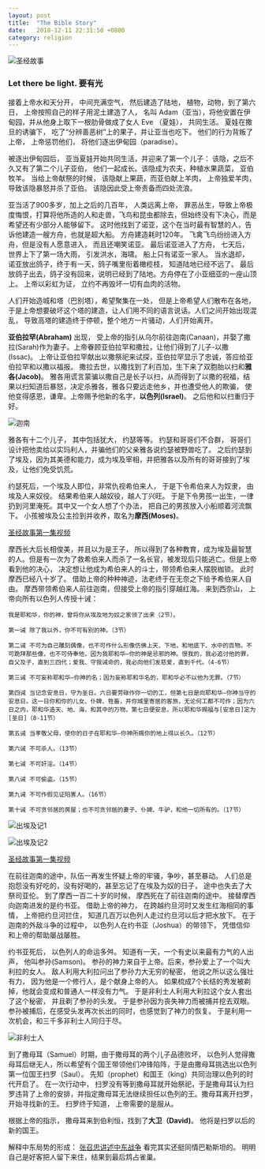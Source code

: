 ```yaml
---
layout: post
title:  "The Bible Story"
date:   2018-12-11 22:31:50 +0800
category: religion
---
```

![圣经故事](https://timgsa.baidu.com/timg?image&quality=80&size=b9999_10000&sec=1544548878570&di=d8b11214838ac8c4b2f9c8691bb64ac1&imgtype=0&src=http%3A%2F%2Fwww.kfzimg.com%2FG06%2FM00%2FE6%2F50%2Fp4YBAFta31-AOkUZAADNED8pQn0413_b.jpg)

### Let there be light. 要有光

接着上帝水和天分开， 中间充满空气， 然后建造了陆地， 植物，动物，到了第六日， 上帝按照自己的样子用泥土建造了人， 名叫 Adam（亚当），将他安置在伊甸园，并从他身上取下一根肋骨做成了女人 Eve （夏娃）， 共同生活。 夏娃在撒旦的诱骗下， 吃了“分辨善恶树”上的果子，并让亚当也吃下。 他们的行为背叛了上帝， 上帝惩罚他们， 将他们逐出伊甸园（paradise）。 

被逐出伊甸园后， 亚当夏娃开始共同生活，并迎来了第一个儿子： 该隐，之后不久又有了第二个儿子亚伯， 他们一起成长。该隐成为农夫，种植水果蔬菜， 亚伯牧羊。 当给上帝献祭的时候， 该隐献上果蔬，而亚伯献上羊肉， 上帝独爱羊肉， 导致该隐暴怒并杀了亚伯。 该隐因此受上帝责备而四处流浪。 

亚当活了900多岁，加上之后的几百年， 人类远离上帝， 罪恶丛生，导致上帝极度悔恨，打算将他所造的人和走兽，飞鸟和昆虫都除去，但始终没有下决心，而是希望还有少部分人能够留下。 这时他找到了诺亚，这个在当时最有智慧的人，告诉他建造一艘方舟，也就是超大船。 方舟建造耗时120年。 飞禽飞鸟纷纷进入方舟，但是没有人愿意进入， 而且还嘲笑诺亚。 最后诺亚进入了方舟， 七天后， 世界上下了第一场大雨， 引发洪水，海啸。 船上只有诺亚一家人。 当水退却， 诺亚放出鸽子，终于有一天，鸽子嘴里衔着橄榄枝， 知道陆地已经不远了。 最后放鸽子出去，鸽子没有回来，说明已经到了陆地。方舟停在了小亚细亚的一座山顶上。 上帝以彩虹为证， 立约不再毁坏一切有血肉的活物。 

人们开始造城和塔（巴别塔），希望聚集在一处， 但是上帝希望人们散布在各地， 于是上帝想要破坏这个塔的建造，让人们用不同的语言说话。人们之间开始出现混乱， 导致高塔的建造终于停顿，整个地方一片骚动，人们开始离开。 

**亚伯拉罕(Abraham)** 出现， 受上帝的指引从乌尔前往迦南(Canaan)，并娶了撒拉(Sarah)作为妻子。上帝眷顾亚伯拉罕和撒拉，让他们得到了儿子-以撒(Issac)。 上帝让亚伯拉罕献出以撒祭祀来试探，亚伯拉罕显示了忠诚，答应给亚伯拉罕和以撒以福报。 撒拉去世，以撒找到了利百加，生下来了双胞胎以扫和**雅各(Jacob)**。 雅各用谎言蒙骗以撒自己是长子以扫，从而得到了以撒的祝福，结果以扫知道后暴怒，决定杀雅各，雅各只要远走他乡，并也遭受他人的欺骗， 使他变得感恩，谦卑。上帝赐予他新的名字，**以色列(Israel)**。 之后他和以扫重归于好。

![迦南](https://gss0.bdstatic.com/94o3dSag_xI4khGkpoWK1HF6hhy/baike/c0%3Dbaike150%2C5%2C5%2C150%2C50/sign=00809a21ad4bd11310c0bf603bc6cf6a/2f738bd4b31c8701699eccb4277f9e2f0708ffbc.jpg)



雅各有十二个儿子， 其中包括犹大， 约瑟等等。 约瑟和哥哥们不合群， 哥哥们设计把他卖给以实玛利人，并骗他们的父亲雅各说约瑟被野兽吃了。 之后约瑟到了埃及，因为其美德和能力，成为埃及宰相，并把雅各以及所有的哥哥接到了埃及，让他们免受饥荒。 

约瑟死后，一个埃及人即位，非常仇视希伯来人， 于是下令希伯来人为奴隶， 由埃及人来奴役。 结果希伯来人越奴役，越人丁兴旺。 于是下令男孩一出生，一律扔到河里淹死。其中又一个女人想了个办法， 把自己的男孩放入小船顺着河流飘下。 小孩被埃及公主捡到并收养，取名为**摩西(Moses)**。

[圣经故事第一集视频](https://www.fuyin.tv/html/2395/35682.html)

摩西长大后长相俊美，并且以为是王子， 所以得到了各种教育，成为埃及最智慧的人。但是有一次为了救希伯来人而杀了一名长官，被发现后只能逃亡。但是上帝看到他的决心， 决定想让他成为希伯来人的斗士，带领希伯来人摆脱枷锁。 此时摩西已经八十岁了。 借助上帝的种种神迹，法老终于在无奈之下给予希伯来人自由。 摩西带领希伯来人前往迦南，但接受上帝的指引穿越红海。 来到西奈山， 上帝向所有以色列人传授十诫：
```
我是耶和华，你的神，曾将你从埃及地为奴之家领了出来（2节）。

第一诫 除了我以外，你不可有别的神。（3节）

第二诫 不可为自己雕刻偶像，也不可作什么形像仿佛上天、下地，和地底下、水中的百物。不可跪拜那些像，也不可侍奉他，因为我耶和华—你的神是忌邪的神。恨我的，我必追讨他的罪，自父及子，直到三四代；爱我、守我诫命的，我必向他们发慈爱，直到千代。（4-6节）

第三诫 不可妄称耶和华—你神的名；因为妄称耶和华名的，耶和华必不以他为无罪。（7节）

第四诫 当记念安息日，守为圣日。六日要劳碌作你一切的工，但第七日是向耶和华—你神当守的安息日。这一日你和你的儿女、仆婢、牲畜，并你城里寄居的客旅，无论何工都不可作；因为六日之内，耶和华造天、地、海，和其中的万物，第七日便安息，所以耶和华赐福与[安息日]定为[圣日]（8-11节）

第五诫 当孝敬父母，使你的日子在耶和华—你神所赐你的地上得以长久。（12节）

第六诫 不可杀人。（13节）

第七诫 不可奸淫。（14节）

第八诫 不可偷盗。（15节）

第九诫 不可作假见证陷害人。（16节）

第十诫 不可贪邻居的房屋；也不可贪邻居的妻子、仆婢、牛驴，和他一切所有的。（17节）

```


![出埃及记1](http://s1.sinaimg.cn/middle/7d11454bta4592b56d630&690)

![出埃及记2](http://e.share.photo.xuite.net/cat51332002/1ef3178/10379748/477607828_m.jpg)


[圣经故事第一集视频](https://www.fuyin.tv/html/2395/35683.html)

在前往迦南的途中，队伍一再发生怀疑上帝的牢骚，争吵，甚至暴动。 人们总是抱怨没有好吃的，没有好喝的，甚至忘记了在埃及为奴的日子， 途中也失去了大祭司亚伦。 到了摩西一百二十岁的时候， 摩西死在了前往迦南的途中。 接替摩西向迦南进发的是约书亚。 借助上帝的神力， 在跨越约旦河时又发生红海相同的事情， 上帝把约旦河拦住， 知道几百万以色列人走过约旦河以后才把水放下。 在于迦南的外敌斗争的过程中， 以色列人在约书亚（Joshua）的带领下， 凭借信仰和上帝的帮助屡战屡胜。 

 约书亚死后， 以色列人的命运多舛。 知道有一天，一个有史以来最有力气的人出声， 他叫参孙(Samson)。 参孙的神力来自于上帝。后来，参孙爱上了一个叫大利拉的女人。 敌人利用大利拉问出了参孙力大无穷的秘密， 他说之所以这么强壮有力， 因为他是一个修行人，是个献身上帝的人。 如果梳成7个长结的秀发被剃掉，他就会变成和普通人一样没有力气。 于是非利士人利用大利拉这个女人套出了这个秘密， 并且剃了参孙的头发。 于是参孙因为丧失神力而被捕并挖去双眼。 参孙被捕后，在感受头发再次长出的同时，也感觉到了神力的恢复。 于是利用一次机会，和三千多非利士人同归于尽。 

![非利士人](https://gss0.baidu.com/-Po3dSag_xI4khGko9WTAnF6hhy/zhidao/wh%3D600%2C800/sign=08f01dec4c36acaf59b59efa4ce9a128/279759ee3d6d55fb71e428f36a224f4a21a4ddc1.jpg)

到了撒母耳（Samuel）时期，由于撒母耳的两个儿子品德败坏， 以色列人觉得撒母耳后继无人，所以希望有个国王带领他们冲锋陷阵，于是由撒母耳挑选出以色列第一位国王扫罗（Saul）。 先知（prophet）和国王（king）共同治理以色列的时代开启了。 在一次行动中， 扫罗没有等到撒母耳就开始祭祀，于是撒母耳认为扫罗违背了上帝的安排，并指定撒母耳无法继续担任以色列的王。撒母耳离开扫罗，开始寻找新的王。 扫罗终于知道， 上帝需要的是服从。

根据上帝的指示， 撒母耳来到伯利恒，找到了**大卫（David)**。 他将是扫罗以后的新的国王。 



解释中东局势的形成： [张召忠讲述中东战争](https://www.youtube.com/watch?v=CjJk33nRDZg) 看完其实还挺同情巴勒斯坦的。 明明自己是好客把人留下来住，结果到最后鸩占雀巢。 
